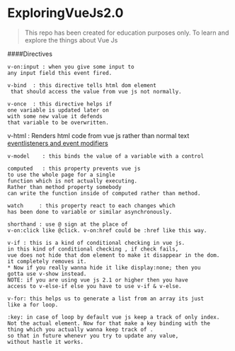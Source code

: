# ExploringVueJs2.0
>This repo has been created for education purposes only. To learn and explore the things about Vue Js <br/>

####Directives

```code
v-on:input : when you give some input to 
any input field this event fired.
```
```code
v-bind  : this directive tells html dom element
 that should access the value from vue js not normally.
```
```code
v-once  : this directive helps if 
one variable is updated later on 
with some new value it defends 
that variable to be overwritten.
```
v-html : Renders html code from vue js rather than normal text
[eventlisteners and event modifiers](https://vuejs.org/v2/guide/events.html#Event-Modifiers)
```code
v-model    : this binds the value of a variable with a control
```
```code
computed   : this property prevents vue js 
to use the whole page for a single 
function which is not actually executing. 
Rather than method property somebody 
can write the function inside of computed rather than method.
```
```code
watch     : this property react to each changes which 
has been done to variable or similar asynchronously.
```
```code
shorthand : use @ sign at the place of 
v-on:click like @click. v-on:href could be :href like this way.
```
```code
v-if : this is a kind of conditional checking in vue js.
in this kind of conditional checking , if check fails,
vue does not hide that dom element to make it disappear in the dom.
it completely removes it.
* Now if you really wanna hide it like display:none; then you
gotta use v-show instead.
NOTE: if you are using vue js 2.1 or higher then you have
access to v-else-if else you have to use v-if & v-else.
```
```code
v-for: this helps us to generate a list from an array its just 
like a for loop.
```
```code
:key: in case of loop by default vue js keep a track of only index.
Not the actual element. Now for that make a key binding with the 
thing which you actually wanna keep track of .
so that in future whenevr you try to update any value,
without hastle it works.
```

